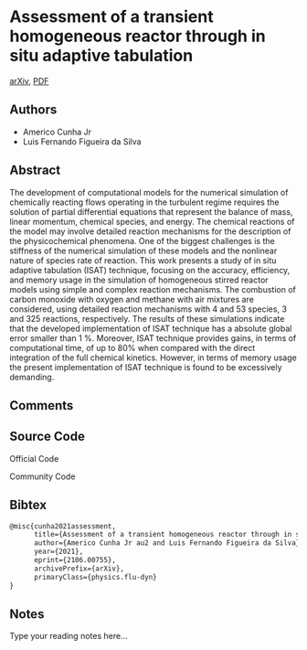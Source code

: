 
# Assessment of a transient homogeneous reactor through in situ adaptive tabulation

[arXiv](https://arxiv.org/abs/2106.0755), [PDF](https://arxiv.org/pdf/2106.0755.pdf)

## Authors

- Americo Cunha Jr
- Luis Fernando Figueira da Silva

## Abstract

The development of computational models for the numerical simulation of chemically reacting flows operating in the turbulent regime requires the solution of partial differential equations that represent the balance of mass, linear momentum, chemical species, and energy. The chemical reactions of the model may involve detailed reaction mechanisms for the description of the physicochemical phenomena. One of the biggest challenges is the stiffness of the numerical simulation of these models and the nonlinear nature of species rate of reaction. This work presents a study of in situ adaptive tabulation (ISAT) technique, focusing on the accuracy, efficiency, and memory usage in the simulation of homogeneous stirred reactor models using simple and complex reaction mechanisms. The combustion of carbon monoxide with oxygen and methane with air mixtures are considered, using detailed reaction mechanisms with 4 and 53 species, 3 and 325 reactions, respectively. The results of these simulations indicate that the developed implementation of ISAT technique has a absolute global error smaller than 1 %. Moreover, ISAT technique provides gains, in terms of computational time, of up to 80% when compared with the direct integration of the full chemical kinetics. However, in terms of memory usage the present implementation of ISAT technique is found to be excessively demanding.

## Comments



## Source Code

Official Code



Community Code



## Bibtex

```tex
@misc{cunha2021assessment,
      title={Assessment of a transient homogeneous reactor through in situ adaptive tabulation}, 
      author={Americo Cunha Jr au2 and Luis Fernando Figueira da Silva},
      year={2021},
      eprint={2106.00755},
      archivePrefix={arXiv},
      primaryClass={physics.flu-dyn}
}
```

## Notes

Type your reading notes here...

